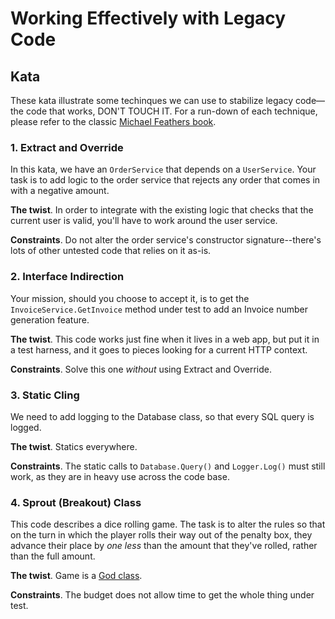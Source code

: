 # Working Effectively with Legacy Code
## Kata

These kata illustrate some techinques we can use to stabilize legacy code&mdash;the code that works, DON'T TOUCH IT. For a run-down of each technique, please refer to the classic [Michael Feathers book](https://www.amazon.com/Working-Effectively-Legacy-Michael-Feathers/dp/0131177052).

### 1. Extract and Override
In this kata, we have an `OrderService` that depends on a `UserService`. Your task is to add logic to the order service that rejects any order that comes in with a negative amount.

**The twist**. In order to integrate with the existing logic that checks that the current user is valid, you'll have to work around the user service. 

**Constraints**. Do not alter the order service's constructor signature--there's lots of other untested code that relies on it as-is.

### 2. Interface Indirection
Your mission, should you choose to accept it, is to get the `InvoiceService.GetInvoice` method under test to add an Invoice number generation feature. 

**The twist**. This code works just fine when it lives in a web app, but put it in a test harness, and it goes to pieces looking for a current HTTP context.

**Constraints**. Solve this one *without* using Extract and Override.

### 3. Static Cling
We need to add logging to the Database class, so that every SQL query is logged.

**The twist**. Statics everywhere.

**Constraints**. The static calls to `Database.Query()` and `Logger.Log()` must still work, as they are in heavy use across the code base.

### 4. Sprout (Breakout) Class
This code describes a dice rolling game. The task is to alter the rules so that on the turn in which the player rolls their way out of the penalty box, they advance their place by *one less* than the amount that they've rolled, rather than the full amount.

**The twist**. Game is a [God class](https://en.m.wikipedia.org/wiki/God_object).

**Constraints**. The budget does not allow time to get the whole thing under test.
